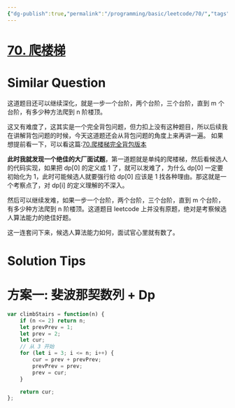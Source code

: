 ```yaml
---
{"dg-publish":true,"permalink":"/programming/basic/leetcode/70/","tags":["leetcode/dp/fibonaci","leetcode/audition"]}
---
```



# [70. 爬楼梯](https://leetcode.cn/problems/climbing-stairs/)

# Similar Question

这道题目还可以继续深化，就是一步一个台阶，两个台阶，三个台阶，直到 m 个台阶，有多少种方法爬到 n 阶楼顶。

这又有难度了，这其实是一个完全背包问题，但力扣上没有这种题目，所以后续我在讲解背包问题的时候，今天这道题还会从背包问题的角度上来再讲一遍。 如果想提前看一下，可以看这篇:[70.爬楼梯完全背包版本](https://programmercarl.com/0070.%E7%88%AC%E6%A5%BC%E6%A2%AF%E5%AE%8C%E5%85%A8%E8%83%8C%E5%8C%85%E7%89%88%E6%9C%AC.html)

**此时我就发现一个绝佳的大厂面试题**，第一道题就是单纯的爬楼梯，然后看候选人的代码实现，如果把 dp[0] 的定义成 1 了，就可以发难了，为什么 dp[0] 一定要初始化为 1，此时可能候选人就要强行给 dp[0] 应该是 1 找各种理由。那这就是一个考察点了，对 dp[i] 的定义理解的不深入。

然后可以继续发难，如果一步一个台阶，两个台阶，三个台阶，直到 m 个台阶，有多少种方法爬到 n 阶楼顶。这道题目 leetcode 上并没有原题，绝对是考察候选人算法能力的绝佳好题。

这一连套问下来，候选人算法能力如何，面试官心里就有数了。

# Solution Tips

# 方案一: 斐波那契数列 + Dp

```js
var climbStairs = function(n) {
    if (n <= 2) return n;
    let prevPrev = 1;
    let prev = 2;
    let cur;
    // 从 3 开始
    for (let i = 3; i <= n; i++) {
        cur = prev + prevPrev;
        prevPrev = prev;
        prev = cur;
    }

    return cur;
};
```
